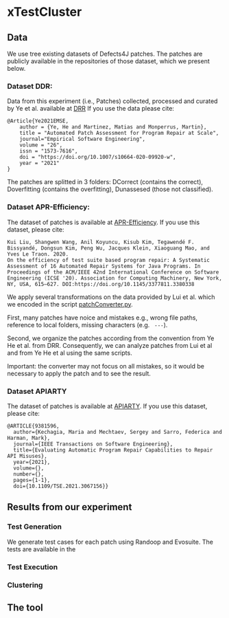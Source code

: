 # xTestCluster


## Data

We use tree existing datasets of Defects4J patches.
The patches are publicly available in the repositories of  those dataset, which we present below.

### Dataset DDR:


Data from this experiment (i.e., Patches) collected, processed and curated by Ye et al. available at [DRR](https://github.com/KTH/drr)
If you use the data please cite:

```
@Article{Ye2021EMSE,
    author = {Ye, He and Martinez, Matias and Monperrus, Martin},
    title = "Automated Patch Assessment for Program Repair at Scale",
    journal="Empirical Software Engineering",
    volume = "26",
    issn = "1573-7616",
    doi = "https://doi.org/10.1007/s10664-020-09920-w",
    year = "2021"
}
```


The patches are splitted in 3 folders: DCorrect (contains the correct), Doverfitting (contains the overfitting), Dunassesed (those not classified). 


### Dataset APR-Efficiency: 

The dataset of patches is available at [APR-Efficiency](https://github.com/SerVal-DTF/APR-Efficiency).
If you use this dataset, please cite:

```
Kui Liu, Shangwen Wang, Anil Koyuncu, Kisub Kim, Tegawendé F. Bissyandé, Dongsun Kim, Peng Wu, Jacques Klein, Xiaoguang Mao, and Yves Le Traon. 2020. 
On the efficiency of test suite based program repair: A Systematic Assessment of 16 Automated Repair Systems for Java Programs. In Proceedings of the ACM/IEEE 42nd International Conference on Software Engineering (ICSE '20). Association for Computing Machinery, New York, NY, USA, 615–627. DOI:https://doi.org/10.1145/3377811.3380338
```

We apply several transformations on the data provided by Lui et al. which we encoded in the script [patchConverter.py](../src/transformers/patchConverterICSE2020.py).

First, many patches have noice and mistakes e.g., wrong file paths, reference to local folders, missing characters (e.g. ` ---`).

Second, we organize the patches according from the convention from Ye He et al. from DRR.
Consequently, we can analyze patches from Lui et al and from Ye He et al using the same scripts.

Important: the converter may not focus on all mistakes, so it would be necessary to apply the patch and to see the result.


### Dataset APIARTY

The dataset of patches is available at [APIARTY](https://github.com/SOLAR-group/APIARTy).
If you use this dataset, please cite:

```
@ARTICLE{9381596,
  author={Kechagia, Maria and Mechtaev, Sergey and Sarro, Federica and Harman, Mark},
  journal={IEEE Transactions on Software Engineering}, 
  title={Evaluating Automatic Program Repair Capabilities to Repair API Misuses}, 
  year={2021},
  volume={},
  number={},
  pages={1-1},
  doi={10.1109/TSE.2021.3067156}}
```



## Results from our experiment

### Test Generation

We generate test cases for each patch using Randoop and Evosuite.
The tests are available in the 

### Test Execution

### Clustering


## The tool
